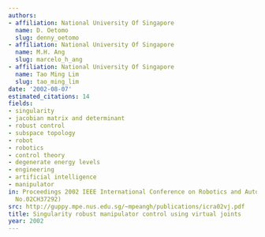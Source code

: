 ```yaml
---
authors:
- affiliation: National University Of Singapore
  name: D. Oetomo
  slug: denny_oetomo
- affiliation: National University Of Singapore
  name: M.H. Ang
  slug: marcelo_h_ang
- affiliation: National University Of Singapore
  name: Tao Ming Lim
  slug: tao_ming_lim
date: '2002-08-07'
estimated_citations: 14
fields:
- singularity
- jacobian matrix and determinant
- robust control
- subspace topology
- robot
- robotics
- control theory
- degenerate energy levels
- engineering
- artificial intelligence
- manipulator
in: Proceedings 2002 IEEE International Conference on Robotics and Automation (Cat.
  No.02CH37292)
src: http://guppy.mpe.nus.edu.sg/~mpeangh/publications/icra02vj.pdf
title: Singularity robust manipulator control using virtual joints
year: 2002
---
```

